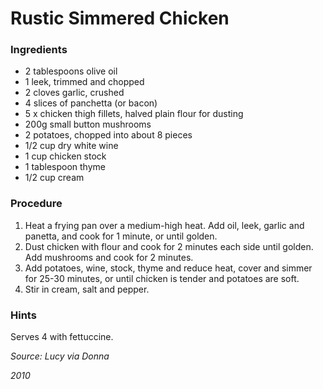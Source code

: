 # Rustic Simmered Chicken

### Ingredients

* 2 tablespoons olive oil
* 1 leek, trimmed and chopped
* 2 cloves garlic, crushed
* 4 slices of panchetta (or bacon)
* 5 x chicken thigh fillets, halved
plain flour for dusting
* 200g small button mushrooms
* 2 potatoes, chopped into about 8 pieces
* 1/2 cup dry white wine
* 1 cup chicken stock
* 1 tablespoon thyme
* 1/2 cup cream

### Procedure

1. Heat a frying pan over a medium-high heat. Add oil, leek, garlic and panetta, and cook for 1 minute, or until golden.
2. Dust chicken with flour and cook for 2 minutes each side until golden. Add mushrooms and cook for 2 minutes.
3. Add potatoes, wine, stock, thyme and reduce heat, cover and simmer for 25-30 minutes, or until chicken is tender and potatoes are soft.
4. Stir in cream, salt and pepper.

### Hints

Serves 4 with fettuccine.

_Source: Lucy via Donna_

_2010_
